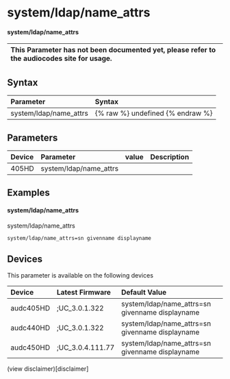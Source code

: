 ﻿---
description: system/ldap/name_attrs
search: false
---

# system/ldap/name_attrs

#### system/ldap/name_attrs


| This Parameter has not been documented yet, please refer to the audiocodes site for usage.  |
| :--- |

## Syntax
| Parameter | Syntax |
| :--- | :--- |
|system/ldap/name_attrs | {% raw %} undefined {% endraw %} |

## Parameters
|Device|Parameter|value|Description|
|:---|:---|:---|:---|
| 405HD | system/ldap/name_attrs |  |  |

## Examples
#### system/ldap/name_attrs

system/ldap/name_attrs

```
system/ldap/name_attrs=sn givenname displayname
```

## Devices
This parameter is available on the following devices

| Device | Latest Firmware | Default Value |
|:---|:---|:---|
| audc405HD | ;UC_3.0.1.322 | system/ldap/name_attrs=sn givenname displayname 
| audc440HD | ;UC_3.0.1.322 | system/ldap/name_attrs=sn givenname displayname 
| audc450HD | ;UC_3.0.4.111.77 | system/ldap/name_attrs=sn givenname displayname 

(view disclaimer)[disclaimer]

